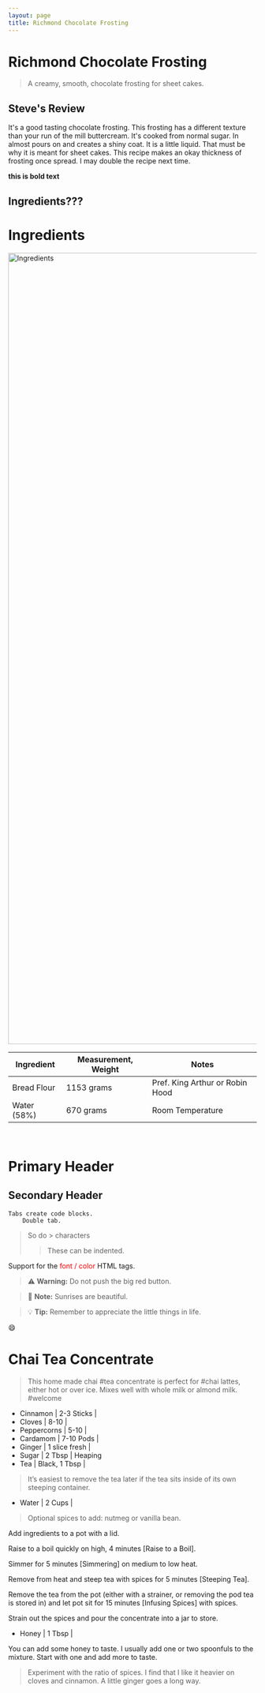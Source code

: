 ```yaml
---
layout: page
title: Richmond Chocolate Frosting
---
```


# Richmond Chocolate Frosting

> A creamy, smooth, chocolate frosting for sheet cakes.

## Steve's Review  
It's a good tasting chocolate frosting.  This frosting has a different texture than your run of the mill buttercream.  It's cooked from normal sugar.  In almost pours on and creates a shiny coat.  It is a little liquid.  That must be why it is meant for sheet cakes.  This recipe makes an okay thickness of frosting once spread.  I may double the recipe next time.    


**this is bold text**

Ingredients???
-----------


Ingredients
===

<img width="1604" alt="Ingredients" src="https://illinifanboy.github.io/assets/images/recipes/richmond/richmond-ingredients.jpg">

Ingredient | Measurement, Weight | Notes
---|---|----
Bread Flour | 1153 grams | Pref. King Arthur or Robin Hood
Water (58%) | 670 grams | Room Temperature

<br />

Primary Header
==============

Secondary Header
-----------

    Tabs create code blocks.
        Double tab.
    

> So do > characters
>> These can be indented.

Support for the <font color="red">font / color</font> HTML tags.

> :warning: **Warning:** Do not push the big red button.

> :memo: **Note:** Sunrises are beautiful.

> :bulb: **Tip:** Remember to appreciate the little things in life.

:smile:

# Chai Tea Concentrate

> This home made chai #tea concentrate is perfect for #chai lattes, either hot or over ice. Mixes well with whole milk or almond milk. #welcome

- Cinnamon | 2-3 Sticks | 
- Cloves | 8-10 | 
- Peppercorns | 5-10 | 
- Cardamom | 7-10 Pods | 
- Ginger | 1 slice fresh | 
- Sugar | 2 Tbsp | Heaping
- Tea | Black, 1 Tbsp | 

> It’s easiest to remove the tea later if the tea sits inside of its own steeping container.

- Water | 2 Cups | 

> Optional spices to add: nutmeg or vanilla bean.

Add ingredients to a pot with a lid.

Raise to a boil quickly on high, 4 minutes [Raise to a Boil].

Simmer for 5 minutes [Simmering] on medium to low heat.

Remove from heat and steep tea with spices for 5 minutes [Steeping Tea].

Remove the tea from the pot (either with a strainer, or removing the pod tea is stored in) and let pot sit for 15 minutes [Infusing Spices] with spices.

Strain out the spices and pour the concentrate into a jar to store.

- Honey | 1 Tbsp | 

You can add some honey to taste. I usually add one or two spoonfuls to the mixture. Start with one and add more to taste.

> Experiment with the ratio of spices. I find that I like it heavier on cloves and cinnamon. A little ginger goes a long way.


<!---
| | | |
|:-------------------------:|:-------------------------:|:-------------------------:|
| now is the time | <img width="1604" alt="Ingredients" src="https://illinifanboy.github.io/assets/images/recipes/richmond/richmond-ingredients.jpg"> |
-->